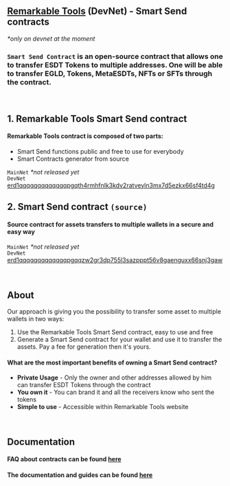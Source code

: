 ## [Remarkable Tools](https://devnet.remarkable.tools) (DevNet) - Smart Send contracts
_*only on devnet at the moment_
### `Smart Send Contract` is an open-source contract that allows one to transfer ESDT Tokens to multiple addresses. One will be able to transfer EGLD, Tokens, MetaESDTs, NFTs or SFTs through the contract.
<br>

## 1. Remarkable Tools Smart Send contract
#### Remarkable Tools contract is composed of two parts:
* Smart Send functions public and free to use for everybody
* Smart Contracts generator from source

`MainNet` _*not released yet_
<br>
`DevNet` [erd1qqqqqqqqqqqqqpgqth4rmhfnlk3kdv2ratveyln3mx7d5ezkx66sf4td4g](https://devnet-explorer.multiversx.com/accounts/erd1qqqqqqqqqqqqqpgqth4rmhfnlk3kdv2ratveyln3mx7d5ezkx66sf4td4g)
<br>
## 2. Smart Send contract `(source)`
#### Source contract for assets transfers to multiple wallets in a secure and easy way
`MainNet` _*not released yet_
<br>
`DevNet` [erd1qqqqqqqqqqqqqpgqqzw2gr3dp755l3sazpppt56v8gaenguxx66snj3gaw](https://devnet-explorer.multiversx.com/accounts/erd1qqqqqqqqqqqqqpgqqzw2gr3dp755l3sazpppt56v8gaenguxx66snj3gaw)

<br>

## About
Our approach is giving you the possibility to transfer some asset to multiple wallets in two ways:
<br>
1. Use the Remarkable Tools Smart Send contract, easy to use and free
2. Generate a Smart Send contract for your wallet and use it to transfer the assets. Pay a fee for generation then it's yours.

#### What are the most important benefits of owning a Smart Send contract?
* __Private Usage__ - Only the owner and other addresses allowed by him can transfer ESDT Tokens through the contract
* __You own it__ - You can brand it and all the receivers know who sent the tokens
* __Simple to use__ - Accessible within Remarkable Tools website
<br>

## Documentation
#### FAQ about contracts can be found [here](https://docs.remarkable.tools/smart-send/smart-send-contracts#faq)
#### The documentation and guides can be found [here](https://docs.remarkable.tools/smart-send/smart-send-contracts)
